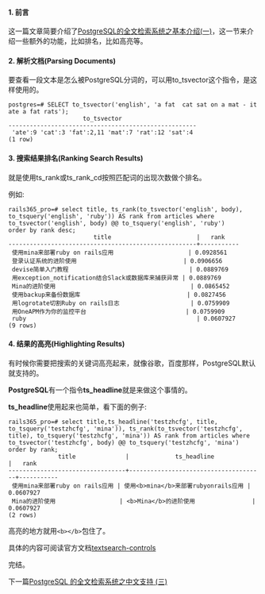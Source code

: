 #### 1. 前言

这一篇文章简要介绍了[PostgreSQL的全文检索系统之基本介绍(一)](http://www.rails365.net/articles/2015-09-29-postgresql-de-quan-wen-jian-suo-xi-tong-zhi-ji-ben-jie-shao-yi)，这一节来介绍一些额外的功能，比如排名，比如高亮等。

#### 2. 解析文档(Parsing Documents)

要查看一段文本是怎么被PostgreSQL分词的，可以用to_tsvector这个指令，是这样使用的。

```
postgres=# SELECT to_tsvector('english', 'a fat  cat sat on a mat - it ate a fat rats');
                     to_tsvector                     
-----------------------------------------------------
 'ate':9 'cat':3 'fat':2,11 'mat':7 'rat':12 'sat':4
(1 row)
```

#### 3. 搜索结果排名(Ranking Search Results)

就是使用ts_rank或ts_rank_cd按照匹配词的出现次数做个排名。

例如:

```
rails365_pro=# select title, ts_rank(to_tsvector('english', body), to_tsquery('english', 'ruby')) AS rank from articles where to_tsvector('english', body) @@ to_tsquery('english', 'ruby')
order by rank desc;
                        title                        |   rank    
-----------------------------------------------------+-----------
 使用mina来部署ruby on rails应用                     | 0.0928561
 登录认证系统的进阶使用                              | 0.0906656
 devise简单入门教程                                  | 0.0889769
 用exception_notification结合Slack或数据库来捕获异常 | 0.0889769
 Mina的进阶使用                                      | 0.0865452
 使用backup来备份数据库                              | 0.0827456
 用logrotate切割Ruby on rails日志                    | 0.0759909
 用OneAPM作为你的监控平台                            | 0.0759909
 ruby                                                | 0.0607927
(9 rows)
```

#### 4. 结果的高亮(Highlighting Results)

有时候你需要把搜索的关键词高亮起来，就像谷歌，百度那样，PostgreSQL默认就支持的。

**PostgreSQL**有一个指令**ts_headline**就是来做这个事情的。

**ts_headline**使用起来也简单，看下面的例子:

```
rails365_pro=# select title,ts_headline('testzhcfg', title, to_tsquery('testzhcfg', 'mina')), ts_rank(to_tsvector('testzhcfg', title), to_tsquery('testzhcfg', 'mina')) AS rank from articles where to_tsvector('testzhcfg', body) @@ to_tsquery('testzhcfg', 'mina')
order by rank;
              title              |             ts_headline              |   rank    
---------------------------------+--------------------------------------+-----------
 使用mina来部署ruby on rails应用 | 使用<b>mina</b>来部署rubyonrails应用 | 0.0607927
 Mina的进阶使用                  | <b>Mina</b>的进阶使用                | 0.0607927
(2 rows)
```

高亮的地方就用`<b></b>`包住了。

具体的内容可阅读官方文档[textsearch-controls](http://www.postgresql.org/docs/9.4/static/textsearch-controls.html)

完结。

下一篇[PostgreSQL 的全文检索系统之中文支持 (三)](https://www.rails365.net/articles/postgresql-de-quan-wen-jian-suo-xi-tong-zhi-zhong-wen-zhi-chi-san)
